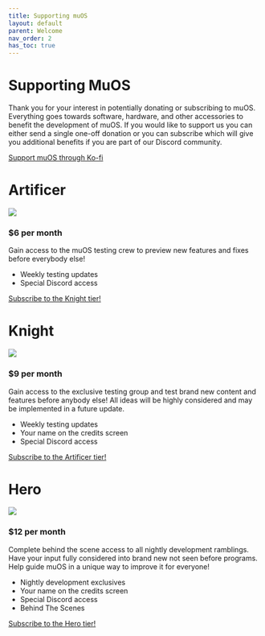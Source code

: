 ```yaml
---
title: Supporting muOS
layout: default
parent: Welcome
nav_order: 2
has_toc: true
---
```


# Supporting MuOS
Thank you for your interest in potentially donating or subscribing to muOS. Everything goes towards software, hardware, and other accessories to benefit the development of muOS. If you would like to support us you can either send a single one-off donation or you can subscribe which will give you additional benefits if you are part of our Discord community.

[Support muOS through Ko-fi](https://ko-fi.com/xonglebongle/)

# Artificer
![](assets/images/donate-artificer.jpg)
### $6 per month
Gain access to the muOS testing crew to preview new features and fixes before everybody else!
  * Weekly testing updates
  * Special Discord access

[Subscribe to the Knight tier!](https://ko-fi.com/summary/1f8db546-b1c4-460a-8071-b5c51caba440)

# Knight
![](assets/images/donate-knight.jpg)
### $9 per month
Gain access to the exclusive testing group and test brand new content and features before anybody else! All ideas will be highly considered and may be implemented in a future update.
  * Weekly testing updates
  * Your name on the credits screen
  * Special Discord access

[Subscribe to the Artificer tier!](https://ko-fi.com/summary/06452d9a-0046-42c2-8b2b-78290ef6c1ce)

# Hero
![](assets/images/donate-hero.jpg)
### $12 per month
Complete behind the scene access to all nightly development ramblings. Have your input fully considered into brand new not seen before programs. Help guide muOS in a unique way to improve it for everyone!
  * Nightly development exclusives
  * Your name on the credits screen
  * Special Discord access
  * Behind The Scenes

[Subscribe to the Hero tier!](https://ko-fi.com/summary/8d9e9924-fb00-468f-a178-18d33be9bb54)
